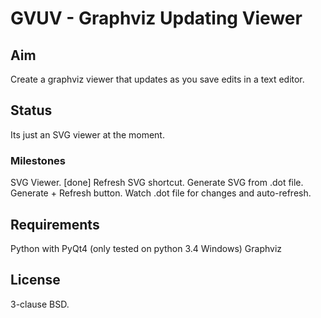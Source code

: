 # GVUV - Graphviz Updating Viewer

## Aim

Create a graphviz viewer that updates as you save edits in a text editor.

## Status

Its just an SVG viewer at the moment.

### Milestones

SVG Viewer. [done]
Refresh SVG shortcut.
Generate SVG from .dot file.
Generate + Refresh button.
Watch .dot file for changes and auto-refresh.

## Requirements

Python with PyQt4 (only tested on python 3.4 Windows)
Graphviz


## License
3-clause BSD.